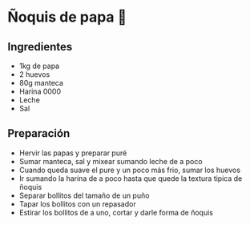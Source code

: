 # Ñoquis de papa 🥔

## Ingredientes
- 1kg de papa
- 2 huevos
- 80g manteca
- Harina 0000
- Leche
- Sal

## Preparación
- Hervir las papas y preparar puré
- Sumar manteca, sal y mixear sumando leche de a poco
- Cuando queda suave el pure y un poco más frio, sumar los huevos
- Ir sumando la harina de a poco hasta que quede la textura tipica de ñoquis
- Separar bollitos del tamaño de un puño
- Tapar los bollitos con un repasador
- Estirar los bollitos de a uno, cortar y darle forma de ñoquis
